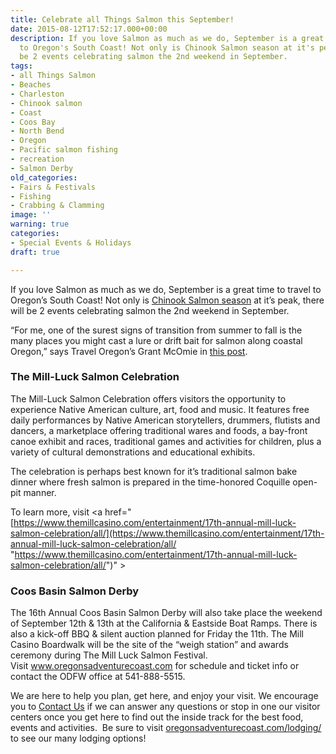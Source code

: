 ```yaml
---
title: Celebrate all Things Salmon this September!
date: 2015-08-12T17:52:17.000+00:00
description: If you love Salmon as much as we do, September is a great time to travel
  to Oregon's South Coast! Not only is Chinook Salmon season at it's peak, there will
  be 2 events celebrating salmon the 2nd weekend in September.
tags:
- all Things Salmon
- Beaches
- Charleston
- Chinook salmon
- Coast
- Coos Bay
- North Bend
- Oregon
- Pacific salmon fishing
- recreation
- Salmon Derby
old_categories:
- Fairs & Festivals
- Fishing
- Crabbing & Clamming
image: ''
warning: true
categories:
- Special Events & Holidays
draft: true

---
```

If you love Salmon as much as we do, September is a great time to travel to Oregon’s South Coast! Not only is <a href="http://www.oregonsadventurecoast.com/featured-adventures/fishing-crabbing-clamming/" target="_blank">Chinook Salmon season</a> at it’s peak, there will be 2 events celebrating salmon the 2nd weekend in September.

“For me, one of the surest signs of transition from summer to fall is the many places you might cast a lure or drift bait for salmon along coastal Oregon,” says Travel Oregon’s Grant McOmie in <a href="http://www.oregonsadventurecoast.com/trip-ideas/downtown-coos-bay-salmon/" target="_blank" class="broken_link">this post</a>.

### The Mill-Luck Salmon Celebration

The Mill-Luck Salmon Celebration offers visitors the opportunity to experience Native American culture, art, food and music. It features free daily performances by Native American storytellers, drummers, flutists and dancers, a marketplace offering traditional wares and foods, a bay-front canoe exhibit and races, traditional games and activities for children, plus a variety of cultural demonstrations and educational exhibits.

The celebration is perhaps best known for it’s traditional salmon bake dinner where fresh salmon is prepared in the time-honored Coquille open-pit manner.

To learn more, visit <a href="[https://www.themillcasino.com/entertainment/17th-annual-mill-luck-salmon-celebration/all/](https://www.themillcasino.com/entertainment/17th-annual-mill-luck-salmon-celebration/all/ "https://www.themillcasino.com/entertainment/17th-annual-mill-luck-salmon-celebration/all/")" >

### Coos Basin Salmon Derby

The 16th Annual Coos Basin Salmon Derby will also take place the weekend of September 12th & 13th at the California & Eastside Boat Ramps. There is also a kick-off BBQ & silent auction planned for Friday the 11th. The Mill Casino Boardwalk will be the site of the “weigh station” and awards ceremony during The Mill Luck Salmon Festival. Visit <a href="http://www.oregonsadventurecoast.com/listings/14th-annual-coos-basin-amateur-salmon-derby/" target="_blank">www.oregonsadventurecoast.com</a> for schedule and ticket info or contact the ODFW office at 541-888-5515.

We are here to help you plan, get here, and enjoy your visit. We encourage you to <a href="http://www.oregonsadventurecoast.com/contact/" target="_blank">Contact Us</a> if we can answer any questions or stop in one our visitor centers once you get here to find out the inside track for the best food, events and activities.  Be sure to visit <a href="ttp://oregonsadventurecoast.com/lodging/" target="_blank">oregonsadventurecoast.com/lodging/</a> to see our many lodging options!